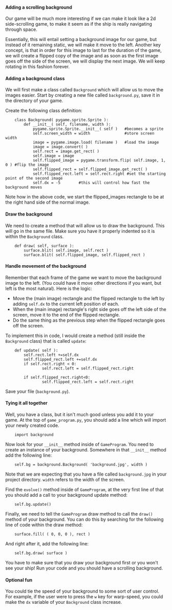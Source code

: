 #### Adding a scrolling background

Our game will be much more interesting if we can make it look like a 2d side-scrolling game, to make it seem as if the ship is really navigating through space. 

Essentially, this will entail setting a background image for our game, but instead of it remaining static, we will make it move to the left.  Another key concept, is that in order for this image to last for the duration of the game, we will create a flipped copy of the image and as soon as the first image goes off the side of the screen, we will display the next image.  We will keep rotating in this fashion forever.

#### Adding a background class

We will first make a class called `Background` which will allow us to move the images easier.  Start by creating a new file called `background.py`, save it in the directory of your game.

Create the following class definition:

        class Background( pygame.sprite.Sprite ):
            def __init__( self, filename, width ):
                pygame.sprite.Sprite.__init__( self )   #becomes a sprite
                self.screen_width = width               #store screen width
                image = pygame.image.load( filename )   #load the image
                image = image.convert( )
                self.rect = image.get_rect( )
                self.image = image
                self.flipped_image = pygame.transform.flip( self.image, 1, 0 ) #flip the image
                self.flipped_rect = self.flipped_image.get_rect( )
                self.flipped_rect.left = self.rect.right #set the starting point of the second image                
                self.dx = -5	    #this will control how fast the background moves

Note how in the above code, we start the flipped_images rectangle to be at the right hand side of the normal image.

#### Draw the background

We need to create a method that will allow us to draw the background. This will go in the same file. Make sure you have it properly indented so it is within the `Background` class.

        def draw( self, surface ):
            surface.blit( self.image, self.rect )
            surface.blit( self.flipped_image, self.flipped_rect )


#### Handle movement of the background

Remember that each frame of the game we want to move the background image to the left. (You could have it move other directions if you want, but left is the most natural).  Here is the logic:

- Move the (main image) rectangle and the flipped rectangle to the left by adding `self.dx` to the current left position of each.
- When the (main image) rectangle's right side goes off the left side of the screen, move it to the end of the flipped rectangle.
- Do the same thing as the previous step when the flipped rectangle goes off the screen.

To implement this in code, I would create a method (still inside the `Background` class) that is called `update`:

        def update( self ):
            self.rect.left +=self.dx
            self.flipped_rect.left +=self.dx
            if self.rect.right < 0:
                    self.rect.left = self.flipped_rect.right

            if self.flipped_rect.right<0:
                    self.flipped_rect.left = self.rect.right

Save your file (`background.py`).

#### Tying it all together

Well, you have a class, but it isn't much good unless you add it to your game.  At the top of `game_program.py`, you should add a line which will import your newly created code.

        import background

Now look for your `__init__` method inside of `GameProgram`.  You need to create an instance of your background.  Somewhere in that `__init__` method add the following line:
     
        self.bg = background.Background( 'background.jpg', width )
        
Note that we are expecting that you have a file called `background.jpg` in your project directory.  `width` refers to the width of the screen.

Find the `evolve()` method inside of `GameProgram`, at the very first line of that you should add a call to your background update method:

        self.bg.update()


Finally, we need to tell the `GameProgram` draw method to call the `draw()` method of your background.  You can do this by searching for the following line of code within the draw method:

        surface.fill( ( 0, 0, 0 ), rect )

And right after it, add the following line:

        self.bg.draw( surface )

You have to make sure that you draw your background first or you won't see your ship!  Run your code and you should have a scrolling background.

#### Optional fun

You could tie the speed of your background to some sort of user control.  For example, if the user were to press the `w` key for warp-speed, you could make the `dx` variable of your `Background` class increase.
